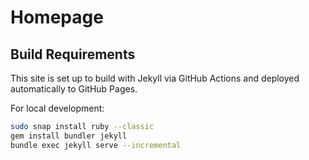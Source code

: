 # Homepage

## Build Requirements

This site is set up to build with Jekyll via GitHub Actions and deployed automatically to GitHub Pages.

For local development:
```bash
sudo snap install ruby --classic
gem install bundler jekyll
bundle exec jekyll serve --incremental
```
